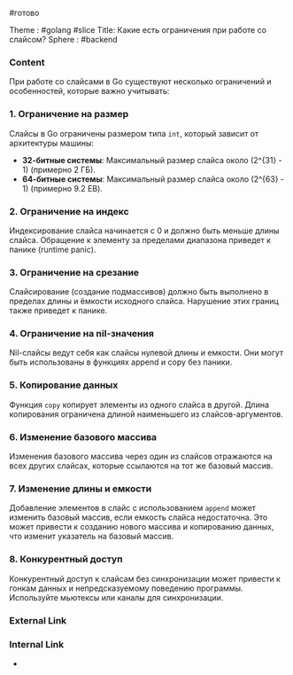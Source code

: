 #готово 

Theme : #golang #slice
Title: Какие есть ограничения при работе со слайсом?
Sphere : #backend

### Content

При работе со слайсами в Go существуют несколько ограничений и особенностей, которые важно учитывать:

### 1. Ограничение на размер

Слайсы в Go ограничены размером типа `int`, который зависит от архитектуры машины:

- **32-битные системы**: Максимальный размер слайса около \(2^{31} - 1\) (примерно 2 ГБ).
- **64-битные системы**: Максимальный размер слайса около \(2^{63} - 1\) (примерно 9.2 EB).

### 2. Ограничение на индекс

Индексирование слайса начинается с 0 и должно быть меньше длины слайса. Обращение к элементу за пределами диапазона приведет к панике (runtime panic).

### 3. Ограничение на срезание

Слайсирование (создание подмассивов) должно быть выполнено в пределах длины и ёмкости исходного слайса. Нарушение этих границ также приведет к панике.

### 4. Ограничение на nil-значения

Nil-слайсы ведут себя как слайсы нулевой длины и емкости. Они могут быть использованы в функциях append и copy без паники.

### 5. Копирование данных

Функция `copy` копирует элементы из одного слайса в другой. Длина копирования ограничена длиной наименьшего из слайсов-аргументов.

### 6. Изменение базового массива

Изменения базового массива через один из слайсов отражаются на всех других слайсах, которые ссылаются на тот же базовый массив.

### 7. Изменение длины и емкости

Добавление элементов в слайс с использованием `append` может изменить базовый массив, если емкость слайса недостаточна. Это может привести к созданию нового массива и копированию данных, что изменит указатель на базовый массив.

### 8. Конкурентный доступ

Конкурентный доступ к слайсам без синхронизации может привести к гонкам данных и непредсказуемому поведению программы. Используйте мьютексы или каналы для синхронизации.

### External Link



### Internal Link

- 